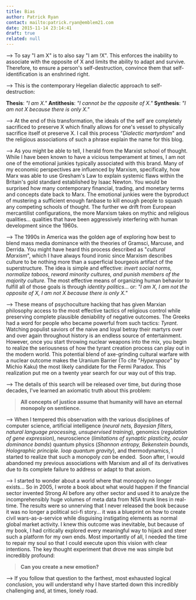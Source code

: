 ```yaml
---
title: Bias
author: Patrick Ryan
contact: mailto:patrick.ryan@emblem21.com
date: 2015-11-14 23:14:41
draft: true
related: null
---
```


--> To say "I am X" is to also say "I am !X".  This enforces the inability to associate with the opposite of X and limits the ability to adapt and survive. Therefore, to ensure a person's self-destruction, convince them that self-identification is an enshrined right.

--> This is the contemporary Hegelian dialectic approach to self-destruction:

**Thesis**: *"I am X."*
**Antithesis**: *"I cannot be the opposite of X."*
**Synthesis**: *"I am not X because there is only X."*

--> At the end of this transformation, the ideals of the self are completely sacrificed to preserve X which finally allows for one's vessel to physically sacrifice itself ot preserve X.  I call this process "*Dialectic martyrdom*" and the religious associations of such a phrase explain the name for this blog.

--> As you might be able to tell, I herald from the Marxist school of thought.  While I have been known to have a vicious temperament at times, I am not one of the emotional junkies typically associated with this brand.  Many of my economic perspectives are influenced by Marxism, specifically, how Marx was able to use Gresham's Law to explain systemic flaws within the Britain's gold standard established by Isaac Newton.  You would be surprised how many contemporary financial, trading, and monetary terms and concepts date back to Marx.  The emotional junkies were the byproduct of mustering a sufficient enough fanbase to kill enough people to squash any competing schools of thought.  The further we drift from European mercantilist configurations, the more Marxism takes on mythic and religious qualities... qualities that have been aggressively interfering with human development since the 1960s.

--> The 1990s in America was the golden age of exploring how best to blend mass media dominance with the theories of Gramsci, Marcuse, and Derrida.  You might have heard this process described as "*cultural Marxism*", which I have always found ironic since Marxism describes culture to be nothing more than a superficial bourgeois artifact of the superstructure.  The idea is simple and effective: *invert social norms, normalize taboos, reward minority cultures, and punish members of the majority culture.*  The most effective means of organizing human behavior to fulfill all of those goals is through *identity politics*... or: *"I am X, I am not the opposite of X, I am not X because there is only X."* 

--> These means of psychoculture hacking that has given Marxian philosophy access to the most effective tactics of religious control while preserving complete plausible deniability of negative outcomes.  The Greeks had a word for people who became powerful from such tactics: *Tyrant*.  Watching populist saviors of the naive and loyal betray their martyrs over and over again throughout history is an endless source of entertainment.  However, once you start throwing nuclear weapons into the mix, you begin to realize the seriousness of how the tyrant creation process can play out in the modern world.  This potential blend of axe-grinding cultural warfare with a nuclear outcome makes the Uranium Barrier (To cite "*Hyperspace*" by Michio Kaku) the most likely candidate for the Fermi Paradox.  This realization put me on a twenty year search for our way out of this trap.

--> The details of this search will be released over time, but during those decades, I've learned an axiomatic truth about this problem:

> **All concepts of justice assume that humanity will have an eternal monopoly on sentience.**

--> When I tempered this observation with the various disciplines of computer science, artificial intelligence (*neural nets, Bayesian filters, natural language processing, unsupervised training*), genomics (*regulation of gene expression*), neuroscience (*limitations of synaptic plasticity, ocular dominance bands*) quantum physics (*Shannon entropy, Bekenstein bounds, Holographic principle. loop quantum gravity*), and thermodynamics, I started to realize that such a monopoly *can* be ended.  Soon after, I would abandoned my previous associations with Marxism and all of its derivatives due to its complete failure to address or adapt to that axiom.

--> I started to wonder about a world where that monopoly no longer exists... So in 2005, I wrote a book about what would happen if the financial sector invented Strong AI before any other sector and used it to analyze the incomprehensibly huge volumes of meta data from NSA trunk lines in real-time.  The results were so unnerving that I never released the book because it was no longer a political sci-fi story... it was a blueprint on how to create civil wars-as-a-service while disguising instigating elements as normal global market activity.  I knew this outcome was inevitable, but because of my book, I had critically explored every meaningful way to hijack and steer such a platform for my own ends.  Most importantly of all, I needed the time to repair my soul so that I could execute upon this vision with clear intentions.  The key thought experiment that drove me was simple but incredibly profound:

> **Can you create a new emotion?**

--> If you follow that question to the farthest, most exhausted logical conclusion, you will understand why I have started down this incredibly challenging and, at times, lonely road.